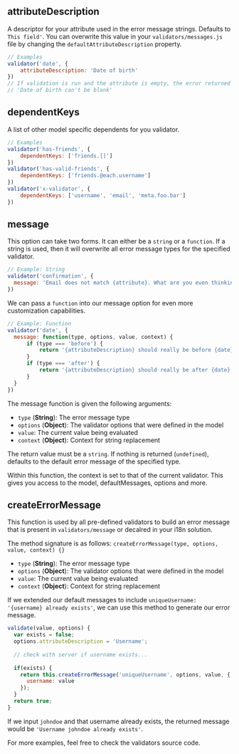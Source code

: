 ## attributeDescription
A descriptor for your attribute used in the error message strings. Defaults to `This field'`. You can overwrite this value in your `validators/messages.js` file by changing the `defaultAttributeDescription` property.

```javascript
// Examples
validator('date', {
    attributeDescription: 'Date of birth'
})
// If validation is run and the attribute is empty, the error returned will be:
// 'Date of birth can't be blank'
```

## dependentKeys
A list of other model specific dependents for you validator.

```javascript
// Examples
validator('has-friends', {
    dependentKeys: ['friends.[]']
})
validator('has-valid-friends', {
    dependentKeys: ['friends.@each.username']
})
validator('x-validator', {
    dependentKeys: ['username', 'email', 'meta.foo.bar']
})
```

## message 
This option can take two forms. It can either be a `string` or a `function`. If a string is used, then it will overwrite all error message types for the specified validator.

```javascript
// Example: String
validator('confirmation', {
  message: 'Email does not match {attribute}. What are you even thinking?!'
})
```

We can pass a `function` into our message option for even more customization capabilities.

```javascript
// Example: Function
validator('date', {
  message: function(type, options, value, context) {
      if (type === 'before') {
          return '{attributeDescription} should really be before {date}';
      }
      if (type === 'after') {
          return '{attributeDescription} should really be after {date}';
      }
  }
})
```
The message function is given the following arguments:

* `type` (**String**): The error message type
* `options` (**Object**): The validator options that were defined in the model
* `value`: The current value being evaluated
* `context` (**Object**): Context for string replacement

The return value must be a `string`. If nothing is returned (`undefined`), defaults to the default error message of the specified type.

Within this function, the context is set to that of the current validator. This gives you access to the model, defaultMessages, options and more.

## createErrorMessage
This function is used by all pre-defined validators to build an error message that is present in `validators/message` or decalred in your i18n solution.

The method signature is as follows:
`createErrorMessage(type, options, value, context) {}`

* `type` (**String**): The error message type
* `options` (**Object**): The validator options that were defined in the model
* `value`: The current value being evaluated
* `context` (**Object**): Context for string replacement

If we extended our default messages to include `uniqueUsername: '{username} already exists'`, we can use this method to generate our error message.

```javascript
validate(value, options) {
  var exists = false;
  options.attributeDescription = 'Username';
  
  // check with server if username exists...
  
  if(exists) {
    return this.createErrorMessage('uniqueUsername', options, value, {
      username: value
    });
  }
  return true;
}
```

If we input `johndoe` and that username already exists, the returned message would be `'Username johndoe already exists'`. 


For more examples, feel free to check the validators source code.
